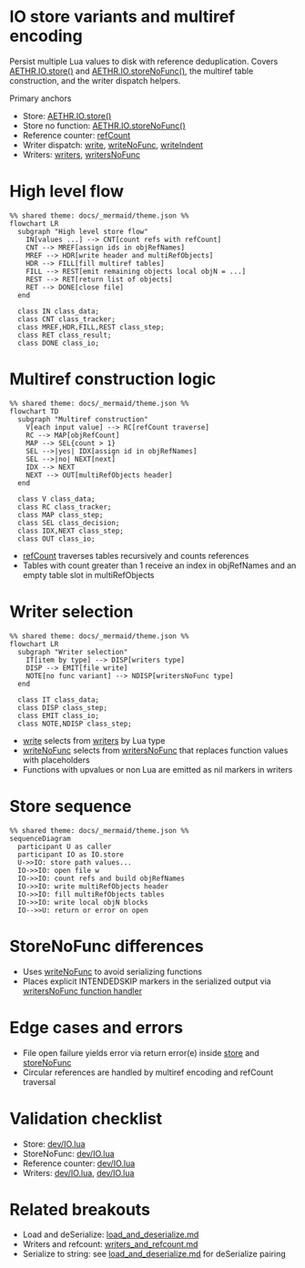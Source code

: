 # IO store variants and multiref encoding

Persist multiple Lua values to disk with reference deduplication. Covers [AETHR.IO.store()](https://github.com/Gh0st352/AETHR/blob/main/dev/IO.lua#L63) and [AETHR.IO.storeNoFunc()](https://github.com/Gh0st352/AETHR/blob/main/dev/IO.lua#L134), the multiref table construction, and the writer dispatch helpers.

Primary anchors

- Store: [AETHR.IO.store()](https://github.com/Gh0st352/AETHR/blob/main/dev/IO.lua#L63)
- Store no function: [AETHR.IO.storeNoFunc()](https://github.com/Gh0st352/AETHR/blob/main/dev/IO.lua#L134)
- Reference counter: [refCount](https://github.com/Gh0st352/AETHR/blob/main/dev/IO.lua#L401)
- Writer dispatch: [write](https://github.com/Gh0st352/AETHR/blob/main/dev/IO.lua#L337), [writeNoFunc](https://github.com/Gh0st352/AETHR/blob/main/dev/IO.lua#L349), [writeIndent](https://github.com/Gh0st352/AETHR/blob/main/dev/IO.lua#L377)
- Writers: [writers](https://github.com/Gh0st352/AETHR/blob/main/dev/IO.lua#L422), [writersNoFunc](https://github.com/Gh0st352/AETHR/blob/main/dev/IO.lua#L488)

# High level flow

```mermaid
%% shared theme: docs/_mermaid/theme.json %%
flowchart LR
  subgraph "High level store flow"
    IN[values ...] --> CNT[count refs with refCount]
    CNT --> MREF[assign ids in objRefNames]
    MREF --> HDR[write header and multiRefObjects]
    HDR --> FILL[fill multiref tables]
    FILL --> REST[emit remaining objects local objN = ...]
    REST --> RET[return list of objects]
    RET --> DONE[close file]
  end

  class IN class_data;
  class CNT class_tracker;
  class MREF,HDR,FILL,REST class_step;
  class RET class_result;
  class DONE class_io;
```

# Multiref construction logic

```mermaid
%% shared theme: docs/_mermaid/theme.json %%
flowchart TD
  subgraph "Multiref construction"
    V[each input value] --> RC[refCount traverse]
    RC --> MAP[objRefCount]
    MAP --> SEL{count > 1}
    SEL -->|yes| IDX[assign id in objRefNames]
    SEL -->|no| NEXT[next]
    IDX --> NEXT
    NEXT --> OUT[multiRefObjects header]
  end

  class V class_data;
  class RC class_tracker;
  class MAP class_step;
  class SEL class_decision;
  class IDX,NEXT class_step;
  class OUT class_io;
```

- [refCount](https://github.com/Gh0st352/AETHR/blob/main/dev/IO.lua#L401) traverses tables recursively and counts references
- Tables with count greater than 1 receive an index in objRefNames and an empty table slot in multiRefObjects

# Writer selection

```mermaid
%% shared theme: docs/_mermaid/theme.json %%
flowchart LR
  subgraph "Writer selection"
    IT[item by type] --> DISP[writers type]
    DISP --> EMIT[file write]
    NOTE[no func variant] --> NDISP[writersNoFunc type]
  end

  class IT class_data;
  class DISP class_step;
  class EMIT class_io;
  class NOTE,NDISP class_step;
```

- [write](https://github.com/Gh0st352/AETHR/blob/main/dev/IO.lua#L337) selects from [writers](https://github.com/Gh0st352/AETHR/blob/main/dev/IO.lua#L422) by Lua type
- [writeNoFunc](https://github.com/Gh0st352/AETHR/blob/main/dev/IO.lua#L349) selects from [writersNoFunc](https://github.com/Gh0st352/AETHR/blob/main/dev/IO.lua#L488) that replaces function values with placeholders
- Functions with upvalues or non Lua are emitted as nil markers in writers

# Store sequence

```mermaid
%% shared theme: docs/_mermaid/theme.json %%
sequenceDiagram
  participant U as caller
  participant IO as IO.store
  U->>IO: store path values...
  IO->>IO: open file w
  IO->>IO: count refs and build objRefNames
  IO->>IO: write multiRefObjects header
  IO->>IO: fill multiRefObjects tables
  IO->>IO: write local objN blocks
  IO-->>U: return or error on open
```

# StoreNoFunc differences

- Uses [writeNoFunc](https://github.com/Gh0st352/AETHR/blob/main/dev/IO.lua#L349) to avoid serializing functions
- Places explicit INTENDEDSKIP markers in the serialized output via [writersNoFunc function handler](https://github.com/Gh0st352/AETHR/blob/main/dev/IO.lua#L528)

# Edge cases and errors

- File open failure yields error via return error(e) inside [store](https://github.com/Gh0st352/AETHR/blob/main/dev/IO.lua#L63) and [storeNoFunc](https://github.com/Gh0st352/AETHR/blob/main/dev/IO.lua#L134)
- Circular references are handled by multiref encoding and refCount traversal

# Validation checklist

- Store: [dev/IO.lua](https://github.com/Gh0st352/AETHR/blob/main/dev/IO.lua#L63)
- StoreNoFunc: [dev/IO.lua](https://github.com/Gh0st352/AETHR/blob/main/dev/IO.lua#L134)
- Reference counter: [dev/IO.lua](https://github.com/Gh0st352/AETHR/blob/main/dev/IO.lua#L401)
- Writers: [dev/IO.lua](https://github.com/Gh0st352/AETHR/blob/main/dev/IO.lua#L422), [dev/IO.lua](https://github.com/Gh0st352/AETHR/blob/main/dev/IO.lua#L488)

# Related breakouts

- Load and deSerialize: [load_and_deserialize.md](./load_and_deserialize.md)
- Writers and refcount: [writers_and_refcount.md](./writers_and_refcount.md)
- Serialize to string: see [load_and_deserialize.md](./load_and_deserialize.md) for deSerialize pairing